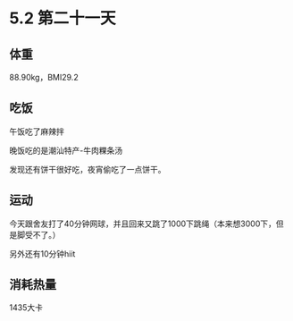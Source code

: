 # 5.2 第二十一天

## 体重

88.90kg，BMI29.2

## 吃饭

午饭吃了麻辣拌

晚饭吃的是潮汕特产-牛肉粿条汤

发现还有饼干很好吃，夜宵偷吃了一点饼干。

## 运动

今天跟舍友打了40分钟网球，并且回来又跳了1000下跳绳（本来想3000下，但是脚受不了。）

另外还有10分钟hiit

## 消耗热量

1435大卡